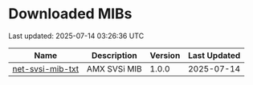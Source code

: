 # Downloaded MIBs

Last updated: 2025-07-14 03:26:36 UTC

| Name | Description | Version | Last Updated |
|------|-------------|---------|-------------|
| [net-svsi-mib-txt](https://www.amx.com/ko/site_elements/net-svsi-mib-txt) | AMX SVSi MIB | 1.0.0 | 2025-07-14 |
